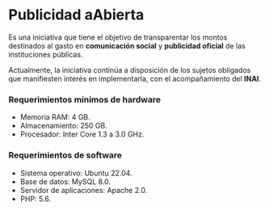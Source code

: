 # **Publicidad aAbierta**

Es una iniciativa que tiene el objetivo de transparentar los montos destinados al gasto en **comunicación social** y **publicidad oficial** de las instituciones públicas.

Actualmente, la iniciativa continúa a disposición de los sujetos obligados que manifiesten interés en implementarla, con el acompañamiento del **INAI**.  


### Requerimientos mínimos de hardware
- Memoria RAM: 4 GB.
- Almacenamiento: 250 GB.
- Procesador: Inter Core 1.3 a 3.0 GHz.

### Requerimientos de software
- Sistema operativo: Ubuntu 22.04.
- Base de datos: MySQL 8.0.
- Servidor de aplicaciones: Apache 2.0.
- PHP: 5.6.